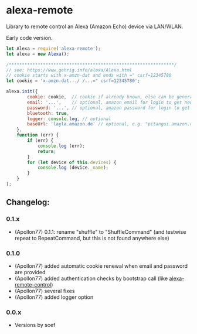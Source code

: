 
# alexa-remote

Library to remote control an Alexa (Amazon Echo) device via LAN/WLAN.

Early code version.

<!--
[![NPM version](http://img.shields.io/npm/v/alexa-remote.svg)](https://www.npmjs.com/package/alexa-remote)
[![Tests](http://img.shields.io/travis/soef/alexa-remote/master.svg)](https://travis-ci.org/soef/alexa-remote)
[![License](https://img.shields.io/badge/license-MIT-blue.svg?style=flat)](https://github.com/soef/alexa-remote/blob/master/LICENSE)
-->


```js
let Alexa = require('alexa-remote');
let alexa = new Alexa();

/***************************************************************/
// see: https://www.gehrig.info/alexa/Alexa.html
// cookie starts with x-amzn-dat and ends with =" csrf=12345780
let cookie = 'x-amzn-dat.../ /...=" csrf=12345780';

alexa.init({
        cookie: cookie,  // cookie if already known, else can be generated using email/password
        email: '...',    // optional, amazon email for login to get new cookie
        password: '...', // optional, amazon password for login to get new cookie
        bluetooth: true,
        logger: console.log, // optional
        baseUrl: 'layla.amazon.de' // optional, e.g. "pitangui.amazon.com" for amazon.com, default is "layla.amazon.de"
    },
    function (err) {
        if (err) {
            console.log (err);
            return;
        }
        for (let device of this.devices) {
            console.log (device._name);
        }
    }
);
````

## Changelog:

### 0.1.x
* (Apollon77) 0.1.1: rename "shuffle" to "ShuffleCommand" (and testwise repeat to RepeatCommand, but this is not found anywhere else)

### 0.1.0
* (Apollon77) added automatic cookie renewal when email and password are provided
* (Apollon77) added authentication checks by bootstrap call (like [alexa-remote-control](https://github.com/thorsten-gehrig/alexa-remote-control))
* (Apollon77) several fixes
* (Apollon77) added logger option

### 0.0.x
* Versions by soef
